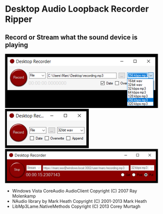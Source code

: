 # Desktop Audio Loopback Recorder Ripper

## Record or Stream what the sound device is playing

![alt desktop recorder](https://github.com/marc365/Windows-DesktopRecorder/raw/master/DesktopRecorder.PNG)
![alt desktop recorder small](https://github.com/marc365/Windows-DesktopRecorder/raw/master/DesktopRecorderSmall.PNG)
![alt desktop recorder](https://github.com/marc365/Windows-DesktopRecorder/raw/master/DesktopRecorderStream.PNG)

* Windows Vista CoreAudio AudioClient Copyright (C) 2007 Ray Molenkamp
* NAudio library by Mark Heath Copyright (C) 2001-2013 Mark Heath
* LibMp3Lame.NativeMethods Copyright (C) 2013 Corey Murtagh
